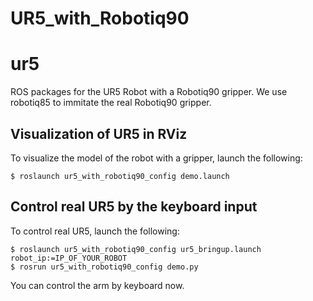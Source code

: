 # UR5_with_Robotiq90
ur5
===

ROS packages for the UR5 Robot with a Robotiq90 gripper. We use robotiq85 to immitate the real Robotiq90 gripper.



## Visualization of UR5 in RViz

To visualize the model of the robot with a gripper, launch the following:
  ```
  $ roslaunch ur5_with_robotiq90_config demo.launch
  ```
  
## Control real UR5 by the keyboard input

To control real UR5, launch the following:
  ```
  $ roslaunch ur5_with_robotiq90_config ur5_bringup.launch robot_ip:=IP_OF_YOUR_ROBOT
  $ rosrun ur5_with_robotiq90_config demo.py
  ```
You can control the arm by keyboard now.

